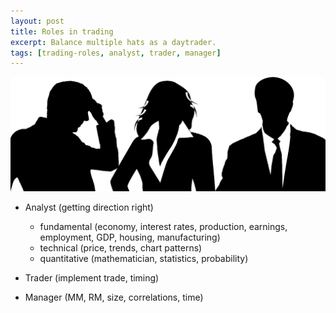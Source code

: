 ```yaml
---
layout: post
title: Roles in trading
excerpt: Balance multiple hats as a daytrader.
tags: [trading-roles, analyst, trader, manager]
---
```


<img src="/img/analyst-trader-manager.png" alt="Analyst, Trader, Manager" class="ali-right" />

* Analyst (getting direction right)
	* fundamental (economy, interest rates, production, earnings, employment, GDP, housing, manufacturing)
	* technical (price, trends, chart patterns)
	* quantitative (mathematician, statistics, probability)


* Trader (implement trade, timing)


* Manager (MM, RM, size, correlations, time)
